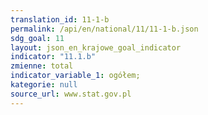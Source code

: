 ```yaml
---
translation_id: 11-1-b
permalink: /api/en/national/11/11-1-b.json
sdg_goal: 11
layout: json_en_krajowe_goal_indicator
indicator: "11.1.b"
zmienne: total
indicator_variable_1: ogółem;
kategorie: null
source_url: www.stat.gov.pl
---
```

